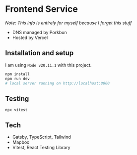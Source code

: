 # Frontend Service

*Note: This info is entirely for myself because I forget this stuff*
- DNS managed by Porkbun 
- Hosted by Vercel

## Installation and setup
I am using `Node v20.11.1` with this project.

```bash
npm install
npm run dev
# local server running on http://localhost:8000
```

## Testing 
```
npx vitest
```

## Tech 
- Gatsby, TypeScript, Tailwind
- Mapbox
- Vitest, React Testing Library

